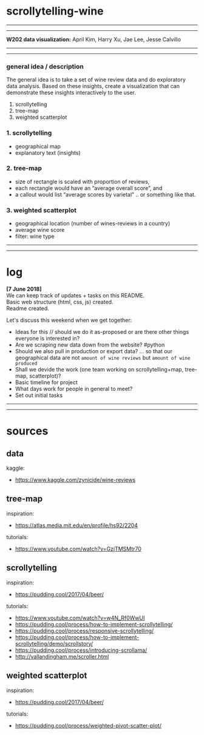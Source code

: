 # scrollytelling-wine
---
---

**W202 data visualization:** April Kim, Harry Xu, Jae Lee, Jesse Calvillo 

---
---

### general idea / description
The general idea is to take a set of wine review data and do exploratory data analysis.
Based on these insights, create a visualization that can demonstrate these insights interactively to the user.

1. scrollytelling
2. tree-map
3. weighted scatterplot



### 1. scrollytelling
- geographical map
- explanatory text (insights)

### 2. tree-map
- size of rectangle is scaled with proportion of reviews,
- each rectangle would have an “average overall score”, and
- a callout would list “average scores by varietal” .. or something like that.

### 3. weighted scatterplot
- geographical location (number of wines-reviews in a country)
- average wine score
- filter: wine type

---
---


# log

**[7 June 2018]**    
  We can keep track of updates + tasks on this README.  
  Basic web structure (html, css, js) created.  
  Readme created.  
  
  Let's discuss this weekend when we get together:  
  - Ideas for this // should we do it as-proposed or are there other things everyone is interested in?  
  - Are we scraping new data down from the website? #python  
  - Should we also pull in production or export data? ... so that our geographical data are not `amount of wine reviews` but `amount of wine produced`
  - Shall we devide the work (one team working on scrollytelling+map, tree-map, scatterplot)?  
  - Basic timeline for project  
  - What days work for people in general to meet?  
  - Set out initial tasks  

---
---

# sources

## data  
kaggle:  
- https://www.kaggle.com/zynicide/wine-reviews  

## tree-map
inspiration:  
- https://atlas.media.mit.edu/en/profile/hs92/2204  
  
tutorials:  
- https://www.youtube.com/watch?v=GzjTMSMtr70  

## scrollytelling  
inspiration:  
- https://pudding.cool/2017/04/beer/  
  
tutorials:  
- https://www.youtube.com/watch?v=w4N_Rf0WwUI  
- https://pudding.cool/process/how-to-implement-scrollytelling/  
- https://pudding.cool/process/responsive-scrollytelling/  
- https://pudding.cool/process/how-to-implement-scrollytelling/demo/scrollstory/  
- https://pudding.cool/process/introducing-scrollama/  
- http://vallandingham.me/scroller.html  

## weighted scatterplot  
inspiration:   
- https://pudding.cool/2017/04/beer/  
  
tutorials:  
- https://pudding.cool/process/weighted-pivot-scatter-plot/  

